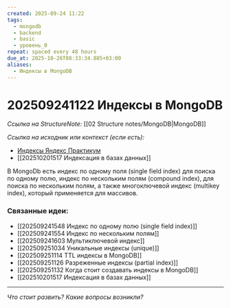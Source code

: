 ```yaml
---
created: 2025-09-24 11:22
tags:
  - mongodb
  - backend
  - basic
  - уровень_0
repeat: spaced every 48 hours
due_at: 2025-10-26T08:33:34.885+03:00
aliases:
  - Индексы в MongoDB
---
```

# 202509241122 Индексы в MongoDB

*Ссылка на StructureNote:* [[02 Structure notes/MongoDB|MongoDB]]

*Ссылка на исходник или контекст (если есть):* 
- [Индексы Яндекс Практикум](https://practicum.yandex.ru/learn/backend-nodejs/courses/16b47298-e20d-4fde-9619-1ab305039a00/sprints/564238/topics/3850c616-bd4c-4c66-987e-9b4e0b0f135c/lessons/4ad26476-a188-46e9-b6d9-38486789cfe8/) 
- [[202510201517 Индексация в базах данных]] 

В MongoDb есть индекс по одному поля (single field index) для поиска по одному полю, индекс по нескольким полям (compound index), для поиска по нескольким полям, а также многоключевой индекс (multikey index), который применяется для массивов.

### Связанные идеи:

* [[202509241548 Индекс по одному полю (single field index)]]
* [[202509241554 Индекс по нескольким полям]]
* [[202509241603 Мультиключевой индекс]]
* [[202509251034 Уникальные индексы (unique)]]
* [[202509251114 TTL индексы в MongoDB]]
* [[202509251126 Разреженные индексы (partial index)]] 
* [[202509251132 Когда стоит создавать индексы в MongoDB]] 
* [[202510201517 Индексация в базах данных]]

---

*Что стоит развить? Какие вопросы возникли?*

